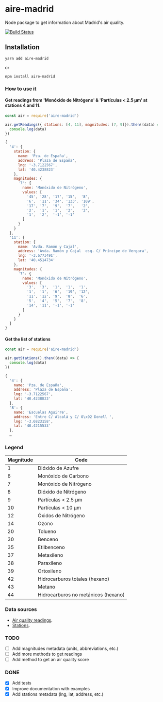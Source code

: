 # aire-madrid

Node package to get information about Madrid's air quality.

[![Build Status](https://travis-ci.com/javierarce/aire-madrid.svg?branch=main)](https://travis-ci.com/javierarce/aire-madrid)

## Installation

`yarn add aire-madrid`

or

`npm install aire-madrid`

### How to use it 

#### Get readings from 'Monóxido de Nitrógeno' & 'Partículas < 2.5 µm' at stations 4 and 11.

```js
const air = require('aire-madrid')

air.getReadings({ stations: [4, 11], magnitudes: [7, 9]}).then((data) => {
  console.log(data)
})
```

```js
{
  '4': {
    station: {
      name: 'Pza. de España',
      address: 'Plaza de España',
      lng: '-3.7122567',
      lat: '40.4238823'
    },
    magnitudes: {
      '7': {
        name: 'Monóxido de Nitrógeno',
        values: [
          '45', '28', '17', '15',  '8',
          '6',  '11', '34', '133', '109',
          '17', '7',  '9',  '7',   '2',
          '2',  '1',  '1',  '2',   '2',
          '1',  '2',  '-1', '-1'
        ]
      }
    }
  },
  '11': {
    station: {
      name: 'Avda. Ramón y Cajal',
      address: 'Avda. Ramón y Cajal  esq. C/ Príncipe de Vergara',
      lng: '-3.6773491',
      lat: '40.4514734'
    },
    magnitudes: {
      '7': {
        name: 'Monóxido de Nitrógeno',
        values: [
          '3',  '3',  '1',  '1',  '1',
          '1',  '1',  '6',  '19', '12',
          '11', '12', '9',  '8',  '6',
          '5',  '4',  '5',  '7',  '8',
          '14', '11', '-1', '-1'
        ]
      }
    }
  }
}
```

#### Get the list of stations

```js
const air = require('aire-madrid')

air.getStations().then((data) => {
  console.log(data)
})
```

```js
{
  '4': {
    name: 'Pza. de España',
    address: 'Plaza de España',
    lng: '-3.7122567',
    lat: '40.4238823'
  },
  '8': {
    name: 'Escuelas Aguirre',
    address: 'Entre C/ Alcalá y C/ O\x92 Donell ',
    lng: '-3.6823158',
    lat: '40.4215533'
  },
  …
```

### Legend

| Magnitude   | Code                                |
| ----------- |-------------------------------------|
| 1           | Dióxido de Azufre                   |
| 6           | Monóxido de Carbono                 |
| 7           | Monóxido de Nitrógeno               |
| 8           | Dióxido de Nitrógeno                |
| 9           | Partículas < 2.5 µm                 |
| 10          | Partículas < 10 µm                  |
| 12          | Óxidos de Nitrógeno                 |
| 14          | Ozono                               |
| 20          | Tolueno                             |
| 30          | Benceno                             |
| 35          | Etilbenceno                         |
| 37          | Metaxileno                          |
| 38          | Paraxileno                          |
| 39          | Ortoxileno                          |
| 42          | Hidrocarburos totales (hexano)      |
| 43          | Metano                              |
| 44          | Hidrocarburos no metánicos (hexano) |

### Data sources

- [Air quality readings](https://datos.madrid.es/sites/v/index.jsp?vgnextoid=41e01e007c9db410VgnVCM2000000c205a0aRCRD&vgnextchannel=374512b9ace9f310VgnVCM100000171f5a0aRCRD).
- [Stations](https://datos.madrid.es/sites/v/index.jsp?vgnextoid=2ac5be53b4d2b610VgnVCM2000001f4a900aRCRD&vgnextchannel=374512b9ace9f310VgnVCM100000171f5a0aRCRD).

### TODO

- [ ] Add magnitudes metadata (units, abbreviations, etc.)
- [ ] Add more methods to get readings
- [ ] Add method to get an air quality score

### DONE

- [x] Add tests
- [x] Improve documentation with examples
- [x] Add stations metadata (lng, lat, address, etc.)
